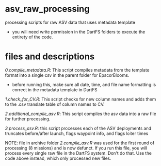 # asv_raw_processing
processing scripts for raw ASV data that uses metadata template

 - you will need write permission in the DartFS folders to execute the entirety of the code.


# files and descriptions
*0.compile_metadata.R*: This script compiles metadata from the template format into a single csv in the parent folder for EpscorBlooms.
 - before running this, make sure all date, time, and file name formatting is correct in the metadata template in DartFS

*1.check_for_CV.R*: This script checks for new column names and adds them to the .csv translate table of column names to CV.

*2.additional_compile_asv.R*: This script compiles the asv data into a raw file for further processing.

*3.process_asv.R*: this script processes each of the ASV deployments and truncates before/after launch, flags waypoint info, and flags loiter times


NOTE: file in archive folder *2.compile_asv.R* was used for the first round of processing (8 missions) and is now defunct. If you run this file, you will process every single raw file in the DartFS system. Don't do that. Use the code above instead, which only processed new files.